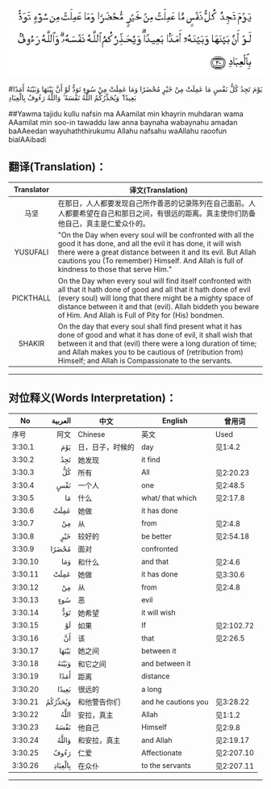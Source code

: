 ![003:030](images/003_030.gif)

#يَوْمَ تَجِدُ كُلُّ نَفْسٍ مَا عَمِلَتْ مِنْ خَيْرٍ مُحْضَرًا وَمَا عَمِلَتْ مِنْ سُوءٍ تَوَدُّ لَوْ أَنَّ بَيْنَهَا وَبَيْنَهُ أَمَدًا بَعِيدًا ۗ وَيُحَذِّرُكُمُ اللَّهُ نَفْسَهُ ۗ وَاللَّهُ رَءُوفٌ بِالْعِبَادِ 

##Yawma tajidu kullu nafsin ma AAamilat min khayrin muhdaran wama AAamilat min soo-in tawaddu law anna baynaha wabaynahu amadan baAAeedan wayuhaththirukumu Allahu nafsahu waAllahu raoofun bialAAibadi 

## 翻译(Translation)：

| Translator | 译文(Translation)                                            |
| :--------: | ------------------------------------------------------------ |
|    马坚    | 在那日，人人都要发现自己所作善恶的记录陈列在自己面前。人人都要希望在自己和那日之间，有很远的距离。真主使你们防备他自己，真主是仁爱众仆的。 |
|  YUSUFALI  | "On the Day when every soul will be confronted with all the good it has done, and all the evil it has done, it will wish there were a great distance between it and its evil. But Allah cautions you (To remember) Himself. And Allah is full of kindness to those that serve Him." |
| PICKTHALL  | On the Day when every soul will find itself confronted with all that it hath done of good and all that it hath done of evil (every soul) will long that there might be a mighty space of distance between it and that (evil). Allah biddeth you beware of Him. And Allah is Full of Pity for (His) bondmen. |
|   SHAKIR   | On the day that every soul shall find present what it has done of good and what it has done of evil, it shall wish that between it and that (evil) there were a long duration of time; and Allah makes you to be cautious of (retribution from) Himself; and Allah is Compassionate to the servants. |

---

## 对位释义(Words Interpretation)：

| No   | العربية | 中文    | English | 曾用词 |
| ---- | ------: | ------- | ------- | ------ |
| 序号 |    阿文 | Chinese | 英文    | Used   |
| 3:30.1  | يَوْمَ     | 日，日子，时候的 | day                 | 见1:4.2    |
| 3:30.2  | تَجِدُ     | 她发现           | it find             |            |
| 3:30.3  | كُلُّ      | 所有             | All                 | 见2:20.23  |
| 3:30.4  | نَفْسٍ     | 一个人           | one                 | 见2:48.5   |
| 3:30.5  | مَا      | 什么             | what/ that which    | 见2:17.8   |
| 3:30.6  | عَمِلَتْ    | 她做             | it has done         |            |
| 3:30.7  | مِنْ      | 从               | from                | 见2:4.8    |
| 3:30.8  | خَيْرٍ     | 较好的           | be better           | 见2:54.18  |
| 3:30.9  | مُحْضَرًا   | 面对             | confronted          |            |
| 3:30.10 | وَمَا     | 和什么           | and that            | 见2:4.6    |
| 3:30.11 | عَمِلَتْ    | 她做             | it has done         | 见3:30.6   |
| 3:30.12 | مِنْ      | 从               | from                | 见2:4.8    |
| 3:30.13 | سُوءٍ     | 恶               | evil                |            |
| 3:30.14 | تَوَدُّ     | 她希望           | it will wish        |            |
| 3:30.15 | لَوْ      | 如果             | If                  | 见2:102.72 |
| 3:30.16 | أَنَّ      | 该               | that                | 见2:26.5   |
| 3:30.17 | بَيْنَهَا   | 她之间           | between it          |            |
| 3:30.18 | وَبَيْنَهُ   | 和它之间         | and between it      |            |
| 3:30.19 | أَمَدًا    | 距离             | distance            |            |
| 3:30.20 | بَعِيدًا   | 很远的           | a long              |            |
| 3:30.21 | وَيُحَذِّرُكُمُ | 和他警告你们     | and he cautions you | 见3:28.22  |
| 3:30.22 | اللَّهُ    | 安拉，真主       | Allah               | 见1:1.2    |
| 3:30.23 | نَفْسَهُ    | 他自己           | Himself             | 见2:9.8    |
| 3:30.24 | وَاللَّهُ   | 和安拉，真主     | and Allah           | 见2:19.17  |
| 3:30.25 | رَءُوفٌ    | 仁爱             | Affectionate        | 见2:207.10 |
| 3:30.26 | بِالْعِبَادِ | 在众仆           | to the servants     | 见2:207.11 |

---
